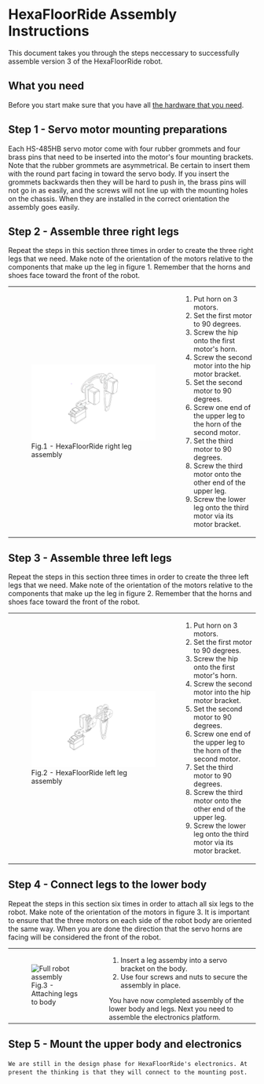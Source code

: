# HexaFloorRide Assembly Instructions

This document takes you through the steps neccessary to successfully assemble version 3 of the HexaFloorRide robot.

## What you need

Before you start make sure that you have all [the hardware that you need](/docs/hexaFloorRideHardware.md).

## Step 1 - Servo motor mounting preparations

Each HS-485HB servo motor come with four rubber grommets and four brass pins that need to be inserted into the motor's four mounting brackets. Note that the rubber grommets are asymmetrical. Be certain to insert them with the round part facing in toward the servo body. If you insert the grommets backwards then they will be hard to push in, the brass pins will not go in as easily, and the screws will not line up with the mounting holes on the chassis. When they are installed in the correct orientation the assembly goes easily.
## Step 2 - Assemble three right legs

Repeat the steps in this section three times in order to create the three right legs that we need. Make note of the orientation of the motors relative to the components that make up the leg in figure 1. Remember that the horns and shoes face toward the front of the robot.

 <table>
  <tr>
    <td align ="left"> 
        <figure>
           <img src="/physicalDesign/fusionExports/hexaFloorRideRightLeg.png" alt="Right Leg"> </th>
           <figcaption>Fig.1 - HexaFloorRide right leg assembly</figcaption>
        </figure> 
    </td>
    <td align ="left">
       <ol>  
          <li>Put horn on 3 motors.</li>  
          <li>Set the first motor to 90 degrees.</li>  
          <li>Screw the hip onto the first motor's horn.</li>  
          <li>Screw the second motor into the hip motor bracket.</li>  
          <li>Set the second motor to 90 degrees.</li>  
          <li>Screw one end of the upper leg to the horn of the second motor.</li>  
          <li>Set the third motor to 90 degrees.</li>  
          <li>Screw the third motor onto the other end of the upper leg.</li>  
          <li>Screw the lower leg onto the third motor via its motor bracket.</li> 
       </ol>  
    </td>
  </tr>  
</table> 

## Step 3 - Assemble three left legs

Repeat the steps in this section three times in order to create the three left legs that we need. Make note of the orientation of the motors relative to the components that make up the leg in figure 2. Remember that the horns and shoes face toward the front of the robot.

 <table>
  <tr>
    <td align ="left"> 
        <figure>
           <img src="/physicalDesign/fusionExports/hexaFloorRideLeftLeg.png" alt="Left Leg"> </th>
           <figcaption>Fig.2 - HexaFloorRide left leg assembly</figcaption>
        </figure> 
    </td>
    <td align ="left">
       <ol>  
          <li>Put horn on 3 motors.</li>  
          <li>Set the first motor to 90 degrees.</li>  
          <li>Screw the hip onto the first motor's horn.</li>  
          <li>Screw the second motor into the hip motor bracket.</li>  
          <li>Set the second motor to 90 degrees.</li>  
          <li>Screw one end of the upper leg to the horn of the second motor.</li>  
          <li>Set the third motor to 90 degrees.</li>  
          <li>Screw the third motor onto the other end of the upper leg.</li>  
          <li>Screw the lower leg onto the third motor via its motor bracket.</li> 
       </ol>  
    </td>
  </tr>  
</table> 

## Step 4 - Connect legs to the lower body

Repeat the steps in this section six times in order to attach all six legs to the robot. Make note of the orientation of the motors in figure 3. It is important to ensure that the three motors on each side of the robot body are oriented the same way. When you are done the direction that the servo horns are facing will be considered the front of the robot.

<table>
  <tr>
    <td align ="left"> 
       <figure>
          <img src="/hexaFloorRide/physicalDesign/fusionExports/hexaFloorRideProfileShadedAll.png" alt="Full robot assembly" width="750" height="750"> 
          <figcaption>Fig.3 - Attaching legs to body</figcaption>
       </figure> 
    </td>
    <td align ="left">
       <ol>  
          <li>Insert a leg assemby into a servo bracket on the body.</li>  
          <li>Use four screws and nuts to secure the assembly in place.</li>  
       </ol> 
       You have now completed assembly of the lower body and legs. Next you need to assemble the electronics platform.
    </td>
  </tr>  
</table> 

## Step 5 - Mount the upper body and electronics

```We are still in the design phase for HexaFloorRide's electronics. At present the thinking is that they will connect to the mounting post.```


